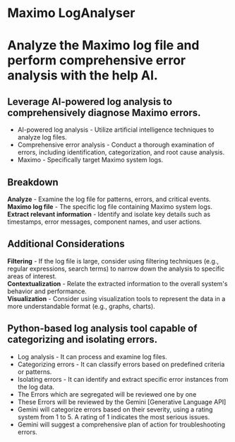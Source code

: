 # Maximo LogAnalyser
# Analyze the Maximo log file and perform comprehensive error analysis with the help AI.
<p><h2>Leverage AI-powered log analysis to comprehensively diagnose Maximo errors.</h2>
<ul>
<li>AI-powered log analysis - Utilize artificial intelligence techniques to analyze log files.</li>
<li> Comprehensive error analysis - Conduct a thorough examination of errors, including identification, categorization, and root cause analysis.</li>
<li>Maximo - Specifically target Maximo system logs.</li> </ul>
<h2>Breakdown</h2>
<p><b>Analyze</b> - Examine the log file for patterns, errors, and critical events.<br>
<b>Maximo log file</b> - The specific log file containing Maximo system logs.<br>
<b>Extract relevant information</b> - Identify and isolate key details such as timestamps, error messages, component names, and user actions.<br></p>
<h2>Additional Considerations</h2></p>

<p><b>Filtering</b> - If the log file is large, consider using filtering techniques (e.g., regular expressions, search terms) to narrow down the analysis to specific areas of interest.<br>
<b>Contextualization</b> - Relate the extracted information to the overall system's behavior and performance.<br>
<b>Visualization</b> - Consider using visualization tools to represent the data in a more understandable format (e.g., graphs, charts).</p>
<p>
<h2>Python-based log analysis tool capable of categorizing and isolating errors.</h2>
<ul>
    <li>Log analysis - It can process and examine log files.</li>
    <li>Categorizing errors - It can classify errors based on predefined criteria or patterns.</li>
    <li>Isolating errors - It can identify and extract specific error instances from the log data.</li>
    <li>The Errors which are segregated will be reviewed one by one</li>
    <li>These Errors will be reviewed by the  Gemini [Generative Language API]</li>
    <li>Gemini will categorize errors based on their severity, using a rating system from 1 to 5. A rating of 1 indicates the most serious issues.</li>
    <li>Gemini will suggest a comprehensive plan of action for troubleshooting errors.</li>
</ul>
</p>
